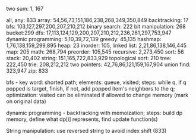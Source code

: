 two sum: 1, 167


all, any: 833
array: 54,56,73,151,186,238,268,349,350,849
backtracking: 17
bfs: 103,127,297,200,207,210,212
binary search:  222
bit manipulation: 268
bucket:299
dfs: 17,113,124,129,200,207,210,212,236,261,297,753,947
dynamic programming: 5,10,39,72,139
greedy: 45,135
hashmap: 1,76,138,159,299,895
heap: 23
inorder: 105,
linked list: 2,21,86,138,146,445
map: 205
math: 268,794
preorder: 105,545
recursive: 2,273,450
sort: 56
stack: 20,402
string: 151,165,722,833,929
topological sort: 210
tree: 222,450
trie: 208,212,212
two pointers: 42,76,86,121,159,167,904
union find: 323,947
zip: 833


bfs - key word: shorted path; elements: queue, visited; steps: while q, if q popped is target, finish, if not, add popped item's neighbors to the q; optimization: visited can be eliminated if allowed to change memory (mark on original data)

dynamic programming -
backtracking with memoization; steps: build dp memory, define what dp[i] represents, find update function(s)

String manipulation:
use reversed string to avoid index shift (833)